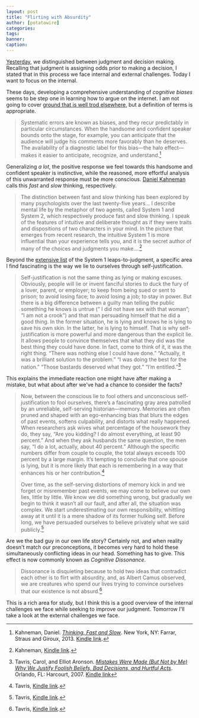 ```yaml
---
layout: post
title: "Flirting with Absurdity"
author: [potatowire]
categories: 
tags: 
banner: 
caption: 
---
```


[Yesterday][1], we distinguished between judgment and decision making. Recalling that judgment is assigning odds prior to making a decision, I stated that in this process we face internal and external challenges. Today I want to focus on the internal.

These days, developing a comprehensive understanding of *cognitive biases* seems to be step one in learning how to argue on the internet. I am not going to cover [ground that is well trod elsewhere][2], but a definition of terms is appropriate. 

> Systematic errors are known as biases, and they recur predictably in particular circumstances. When the handsome and confident speaker bounds onto the stage, for example, you can anticipate that the audience will judge his comments more favorably than he deserves. The availability of a diagnostic label for this bias—the halo effect—makes it easier to anticipate, recognize, and understand.[^1]

Generalizing *a lot*, the positive response we feel towards this handsome and confident speaker is instinctive, while the reasoned, more effortful analysis of this unwarranted response must be more conscious. [Daniel Kahneman][5] calls this *fast* and *slow* thinking, respectively.

> The distinction between fast and slow thinking has been explored by many psychologists over the last twenty-five years... I describe mental life by the metaphor of two agents, called System 1 and System 2, which respectively produce fast and slow thinking. I speak of the features of intuitive and deliberate thought as if they were traits and dispositions of two characters in your mind. In the picture that emerges from recent research, the intuitive System 1 is more influential than your experience tells you, and it is the secret author of many of the choices and judgments you make....[^2]

Beyond the [extensive list][7] of the System 1 leaps-to-judgment, a specific area I find fascinating is the way we lie to ourselves through self-justification.

> Self-justification is not the same thing as lying or making excuses. Obviously, people will lie or invent fanciful stories to duck the fury of a lover, parent, or employer; to keep from being sued or sent to prison; to avoid losing face; to avoid losing a job; to stay in power. But there is a big difference between a guilty man telling the public something he knows is untrue (“ I did not have sex with that woman”; “I am not a crook”) and that man persuading himself that he did a good thing. In the former situation, he is lying and knows he is lying to save his own skin. In the latter, he is lying to himself. That is why self-justification is more powerful and more dangerous than the explicit lie. It allows people to convince themselves that what they did was the best thing they could have done. In fact, come to think of it, it was the right thing. “There was nothing else I could have done.” “Actually, it was a brilliant solution to the problem.” “I was doing the best for the nation.” “Those bastards deserved what they got.” “I’m entitled.”[^3]

This explains the immediate reaction one might have after making a mistake, but what about after we've had a chance to consider the facts?

> Now, between the conscious lie to fool others and unconscious self-justification to fool ourselves, there’s a fascinating gray area patrolled by an unreliable, self-serving historian—memory. Memories are often pruned and shaped with an ego-enhancing bias that blurs the edges of past events, softens culpability, and distorts what really happened. When researchers ask wives what percentage of the housework they do, they say, “Are you kidding? I do almost everything, at least 90 percent.” And when they ask husbands the same question, the men say, “I do a lot, actually, about 40 percent.” Although the specific numbers differ from couple to couple, the total always exceeds 100 percent by a large margin. It’s tempting to conclude that one spouse is lying, but it is more likely that each is remembering in a way that enhances his or her contribution.[^4]
> 
> Over time, as the self-serving distortions of memory kick in and we forget or misremember past events, we may come to believe our own lies, little by little. We know we did something wrong, but gradually we begin to think it wasn’t all our fault, and after all, the situation was complex. We start underestimating our own responsibility, whittling away at it until it is a mere shadow of its former hulking self. Before long, we have persuaded ourselves to believe privately what we said publicly.[^5]

Are we the bad guy in our own life story? Certainly not, and when reality doesn't match our preconceptions, it becomes very hard to hold these simultaneously conflicting ideas in our head. Something has to give. This effect is now commonly known as *Cognitive Dissonance*.

> Dissonance is disquieting because to hold two ideas that contradict each other is to flirt with absurdity, and, as Albert Camus observed, we are creatures who spend our lives trying to convince ourselves that our existence is not absurd.[^6]

This is a rich area for study, but I think this is a good overview of the internal challenges we face while seeking to improve our judgment. Tomorrow I'll take a look at the external challenges we face.


[^1]:	Kahneman, Daniel. [*Thinking, Fast and Slow*][3]. New York, NY: Farrar, Straus and Giroux, 2013. [Kindle link][4].

[^2]:	Kahneman, [Kindle link][6].

[^3]:	Tavris, Carol, and Elliot Aronson. [*Mistakes Were Made (But Not by Me) Why We Justify Foolish Beliefs, Bad Decisions, and Hurtful Acts*](https://www.amazon.com/dp/0544574788/?tag=potatowire-20). Orlando, FL: Harcourt, 2007.  [Kindle link][8]

[^4]:	Tavris, [Kindle link][9].

[^5]:	Tavris, [Kindle link][10].

[^6]:	Tavris, [Kindle link][11].

[1]:	https://with.thegra.in/judgment-vs-decision-making
[2]:	https://youarenotsosmart.com/
[3]:	https://www.amazon.com/dp/0374533555/?tag=potatowire-20
[4]:	http://a.co/gFrFFK4
[5]:	https://en.wikipedia.org/wiki/Daniel_Kahneman
[6]:	http://a.co/atwMvs7
[7]:	https://en.wikipedia.org/wiki/Daniel_Kahneman
[8]:	http://a.co/gc4dtBG
[9]:	http://a.co/3kI5oUp
[10]:	http://a.co/eyUklmD
[11]:	http://a.co/3vS9z1q
